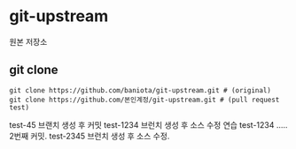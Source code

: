 # git-upstream
원본 저장소

## git clone
```
git clone https://github.com/baniota/git-upstream.git # (original)
git clone https://github.com/본인계정/git-upstream.git # (pull request test)
```

test-45 브랜치 생성 후 커밋
test-1234 브런치 생성 후 소스 수정 연습
test-1234 ..... 2번째 커밋.
test-2345 브런치 생성 후 소스 수정.
